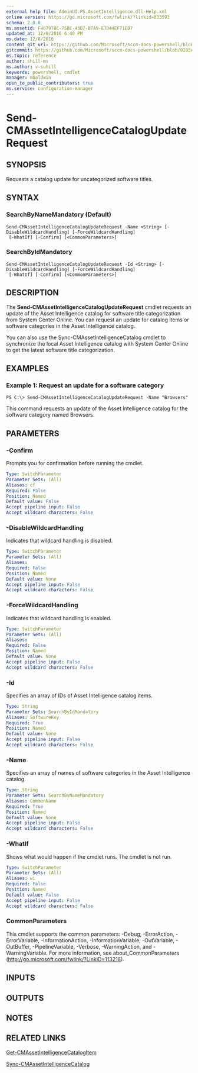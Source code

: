 ```yaml
---
external help file: AdminUI.PS.AssetIntelligence.dll-Help.xml
online version: https://go.microsoft.com/fwlink/?linkid=833593
schema: 2.0.0
ms.assetid: F407970C-75BC-43D7-B7A9-E7D44EF71ED7
updated_at: 12/8/2016 6:40 PM
ms.date: 12/8/2016
content_git_url: https://github.com/Microsoft/sccm-docs-powershell/blob/master/sccm-cmdlets/ConfigurationManager/vlatest/Send-CMAssetIntelligenceCatalogUpdateRequest.md
gitcommit: https://github.com/Microsoft/sccm-docs-powershell/blob/0205e569abecf1b4e1b2b342947b87a3691b29a5/sccm-cmdlets/ConfigurationManager/vlatest/Send-CMAssetIntelligenceCatalogUpdateRequest.md
ms.topic: reference
author: shill-ms
ms.author: v-suhill
keywords: powershell, cmdlet
manager: mbaldwin
open_to_public_contributors: true
ms.service: configuration-manager
---
```


# Send-CMAssetIntelligenceCatalogUpdateRequest

## SYNOPSIS
Requests a catalog update for uncategorized software titles.

## SYNTAX

### SearchByNameMandatory (Default)
```
Send-CMAssetIntelligenceCatalogUpdateRequest -Name <String> [-DisableWildcardHandling] [-ForceWildcardHandling]
 [-WhatIf] [-Confirm] [<CommonParameters>]
```

### SearchByIdMandatory
```
Send-CMAssetIntelligenceCatalogUpdateRequest -Id <String> [-DisableWildcardHandling] [-ForceWildcardHandling]
 [-WhatIf] [-Confirm] [<CommonParameters>]
```

## DESCRIPTION
The **Send-CMAssetIntelligenceCatalogUpdateRequest** cmdlet requests an update of the Asset Intelligence catalog for software title categorization from System Center Online.
You can request an update for catalog items or software categories in the Asset Intelligence catalog.

You can also use the Sync-CMAssetIntelligenceCatalog cmdlet to synchronize the local Asset Intelligence catalog with System Center Online to get the latest software title categorization.

## EXAMPLES

### Example 1: Request an update for a software category
```
PS C:\> Send-CMAssetIntelligenceCatalogUpdateRequest -Name "Browsers"
```

This command requests an update of the Asset Intelligence catalog for the software category named Browsers.

## PARAMETERS

### -Confirm
Prompts you for confirmation before running the cmdlet.

```yaml
Type: SwitchParameter
Parameter Sets: (All)
Aliases: cf
Required: False
Position: Named
Default value: False
Accept pipeline input: False
Accept wildcard characters: False
```

### -DisableWildcardHandling
Indicates that wildcard handling is disabled.

```yaml
Type: SwitchParameter
Parameter Sets: (All)
Aliases: 
Required: False
Position: Named
Default value: None
Accept pipeline input: False
Accept wildcard characters: False
```

### -ForceWildcardHandling
Indicates that wildcard handling is enabled.

```yaml
Type: SwitchParameter
Parameter Sets: (All)
Aliases: 
Required: False
Position: Named
Default value: None
Accept pipeline input: False
Accept wildcard characters: False
```

### -Id
Specifies an array of IDs of Asset Intelligence catalog items.

```yaml
Type: String
Parameter Sets: SearchByIdMandatory
Aliases: SoftwareKey
Required: True
Position: Named
Default value: None
Accept pipeline input: False
Accept wildcard characters: False
```

### -Name
Specifies an array of names of software categories in the Asset Intelligence catalog.

```yaml
Type: String
Parameter Sets: SearchByNameMandatory
Aliases: CommonName
Required: True
Position: Named
Default value: None
Accept pipeline input: False
Accept wildcard characters: False
```

### -WhatIf
Shows what would happen if the cmdlet runs.
The cmdlet is not run.

```yaml
Type: SwitchParameter
Parameter Sets: (All)
Aliases: wi
Required: False
Position: Named
Default value: False
Accept pipeline input: False
Accept wildcard characters: False
```

### CommonParameters
This cmdlet supports the common parameters: -Debug, -ErrorAction, -ErrorVariable, -InformationAction, -InformationVariable, -OutVariable, -OutBuffer, -PipelineVariable, -Verbose, -WarningAction, and -WarningVariable. For more information, see about_CommonParameters (http://go.microsoft.com/fwlink/?LinkID=113216).

## INPUTS

## OUTPUTS

## NOTES

## RELATED LINKS

[Get-CMAssetIntelligenceCatalogItem](xref:ConfigurationManager/vlatest/Get-CMAssetIntelligenceCatalogItem.md)

[Sync-CMAssetIntelligenceCatalog](xref:ConfigurationManager/vlatest/Sync-CMAssetIntelligenceCatalog.md)


